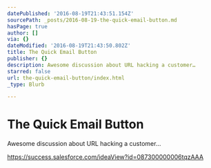 ```yaml
---
datePublished: '2016-08-19T21:43:51.154Z'
sourcePath: _posts/2016-08-19-the-quick-email-button.md
hasPage: true
author: []
via: {}
dateModified: '2016-08-19T21:43:50.802Z'
title: The Quick Email Button
publisher: {}
description: Awesome discussion about URL hacking a customer…
starred: false
url: the-quick-email-button/index.html
_type: Blurb

---
```

# The Quick Email Button

Awesome discussion about URL hacking a customer...

https://success.salesforce.com/ideaView?id=087300000006tqzAAA
